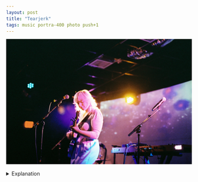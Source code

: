 ```yaml
---
layout: post
title: "Tearjerk"
tags: music portra-400 photo push+1
---
```


![Tearjerk](/assets/images/2023-04/2023-04-16-01-tearjerk.jpg)

<details>
	<summary>Explanation</summary>

	Before starting this post, I've just gotta get this off my chest. I should really figure out what I want to do with post ordering. At the moment everything's date based, but that leads to weird re-ordering. Like this post will be put before the SXSW recap post because I wrote that one after this event took place. That's weird because I'm writing this one after that one. But I dunno what I want to do about it. Whatever, not a big deal. I'll either figure something out or I'll just keep on with awkward weirdness.<br><br>

    Pointless personal rant aside, this picture's a nice simple one of Austin based dream pop band Tearjerk. Tearjerk was opening for Elise Trouw who I'll talk about in the next post. Overall, I find Tearjerk's music a bit odd but also comforting. While I can understand the dream pop genre association, with soft and almost feathery instrumentals, the main singer's voice falls more into that folk or even light country territory. This picture is just of the singer, the rest of the band wasn't playing at this show but I should definitely try to see them as a group.<br><br>

    Now onto the picture. I really like this one. It's simple but it has a nice soft and dreamy feel. The yellow backlighting on her hair was the main point of what I was trying to capture and I really like how it turned out. I'll talk more about this in the roll post, but this is another roll of Portra 400 pushed 1 stop. The colors are a bit off, but not in a distracting or particularly crazy way.<br><br>

    As with many of my pictures, there's a fair bit of softness to the image. But as usual, I really like and appreciate it. While she isn't super sharp, I don't really need it. There's a very clear emotion being shown and it doesn't feel lacking in detail, even when blown up a fair bit. In some ways the softness works especially well in this picture. The background blurring is really evocative and matches the music and the emotion on her face. To me, the vibe is serene, peaceful, dreamy. Some of that is the yellow and purple color palette for sure.<br><br>

    Another picture I find myself thinking about in relation to this one is the <a href="/2022/03/13/side-one-track-one-mobley.html">Mobley picture</a> from one of the first posts I wrote. While the vibe is very different, that kind of singular emotion is still really visible. In my SXSW recap post, I mentioned how it feels like my photography has become more nuanced and complex over the past year and I think this is another example. Even in a simple single subject composition focused more towards vibes than a super strong composition focused on lines or more technical aspects, there's a bit more depth and control to the picture. Even something simple like the mic stand being in the way in the Mobley picture is something I would notice more readily now. That said, these were pictures taken under different circumstances and with different intentions. The Mobley one is secretly a timing picture, the focus there was aligning the lights being on with him at the keyboard and mid singing. This picture as I mentioned was all about getting that soft yellow backlighting on her hair. So yes, there is a timing element to make sure she's in front of the light. But overall, the concept is a bit different.<br><br>

    Somehow this simple picture turned into a much longer post than I expected. What's a bit funny about that is that I didn't even know I was going to this show until the day of. I hadn't even found out about it until 2 days before. But I've gotta say, it was totally worth it. Not just because I could finish out that SXSW roll before what's coming up, but because the music was great. I always appreciate how many cool bands both come from and come to Austin to play. Anyways, that's it for this one.

</details>
